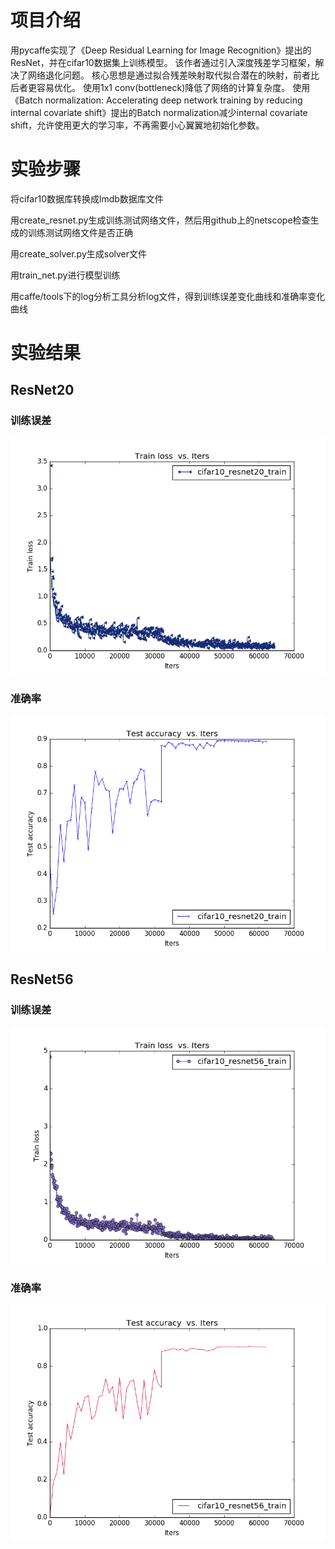 # 项目介绍
用pycaffe实现了《Deep Residual Learning for Image Recognition》提出的ResNet，并在cifar10数据集上训练模型。
该作者通过引入深度残差学习框架，解决了网络退化问题。
核心思想是通过拟合残差映射取代拟合潜在的映射，前者比后者更容易优化。
使用1x1 conv(bottleneck)降低了网络的计算复杂度。
使用《Batch normalization: Accelerating deep network training by reducing internal covariate shift》提出的Batch normalization减少internal covariate shift，允许使用更大的学习率，不再需要小心翼翼地初始化参数。

# 实验步骤

将cifar10数据库转换成lmdb数据库文件

用create_resnet.py生成训练测试网络文件，然后用github上的netscope检查生成的训练测试网络文件是否正确

用create_solver.py生成solver文件

用train_net.py进行模型训练

用caffe/tools下的log分析工具分析log文件，得到训练误差变化曲线和准确率变化曲线

# 实验结果

## ResNet20
### 训练误差

![Image text](./images/cifar10_resnet20_train.log.loss.png)

### 准确率

![Image text](./images/cifar10_resnet20_train.log.acc.png)

## ResNet56
### 训练误差

![Image text](./images/cifar10_resnet56_train.log.loss.png)

### 准确率

![Image text](./images/cifar10_resnet56_train.log.acc.png)
